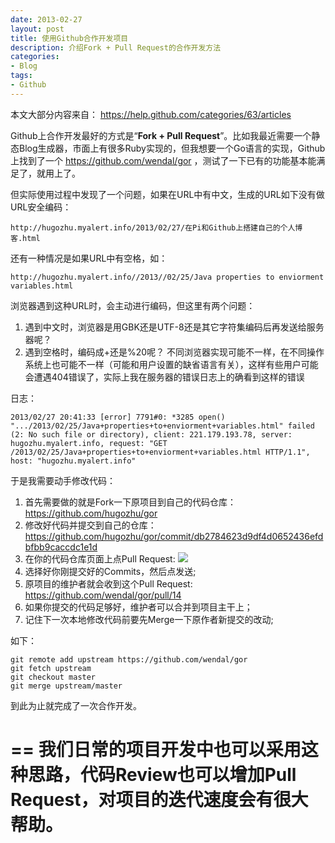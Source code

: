 ```yaml
---
date: 2013-02-27
layout: post
title: 使用Github合作开发项目
description: 介绍Fork + Pull Request的合作开发方法
categories:
- Blog
tags:
- Github
---
```


本文大部分内容来自： https://help.github.com/categories/63/articles

Github上合作开发最好的方式是“**Fork + Pull Request**”。比如我最近需要一个静态Blog生成器，市面上有很多Ruby实现的，但我想要一个Go语言的实现，Github上找到了一个 https://github.com/wendal/gor ，测试了一下已有的功能基本能满足了，就用上了。

但实际使用过程中发现了一个问题，如果在URL中有中文，生成的URL如下没有做URL安全编码：

    http://hugozhu.myalert.info/2013/02/27/在Pi和Github上搭建自己的个人博客.html

还有一种情况是如果URL中有空格，如：

    http://hugozhu.myalert.info//2013//02/25/Java properties to enviorment variables.html

浏览器遇到这种URL时，会主动进行编码，但这里有两个问题：

1. 遇到中文时，浏览器是用GBK还是UTF-8还是其它字符集编码后再发送给服务器呢？
2. 遇到空格时，编码成+还是%20呢？
不同浏览器实现可能不一样，在不同操作系统上也可能不一样（可能和用户设置的缺省语言有关），这样有些用户可能会遭遇404错误了，实际上我在服务器的错误日志上的确看到这样的错误

日志：

    2013/02/27 20:41:33 [error] 7791#0: *3285 open() ".../2013/02/25/Java+properties+to+enviorment+variables.html" failed (2: No such file or directory), client: 221.179.193.78, server: hugozhu.myalert.info, request: "GET /2013/02/25/Java+properties+to+enviorment+variables.html HTTP/1.1", host: "hugozhu.myalert.info"

于是我需要动手修改代码：

1. 首先需要做的就是Fork一下原项目到自己的代码仓库： https://github.com/hugozhu/gor
2. 修改好代码并提交到自己的仓库： https://github.com/hugozhu/gor/commit/db2784623d9df4d0652436efdbfbb9caccdc1e1d
3. 在你的代码仓库页面上点Pull Request:
    <img src="https://pbs.twimg.com/media/BEH7V0vCYAAMgcl.jpg:large"/> 
4. 选择好你刚提交好的Commits，然后点发送;
5. 原项目的维护者就会收到这个Pull Request: https://github.com/wendal/gor/pull/14
6. 如果你提交的代码足够好，维护者可以合并到项目主干上；
7. 记住下一次本地修改代码前要先Merge一下原作者新提交的改动;

如下：

    git remote add upstream https://github.com/wendal/gor
    git fetch upstream
    git checkout master
    git merge upstream/master 

到此为止就完成了一次合作开发。

==
我们日常的项目开发中也可以采用这种思路，代码Review也可以增加Pull Request，对项目的迭代速度会有很大帮助。
===
